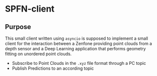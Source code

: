 # SPFN-client
## Purpose
This small client written using `asyncio` is supposed to implement a small client for the interaction between a Zenfone providing point clouds from a depth sensor and a Deep Learning application that performs geometry fitting on unordered point clouds.
- Subscribe to Point Clouds in the `.xyz` file format through a PC topic
- Publish Predictions to an according topic
